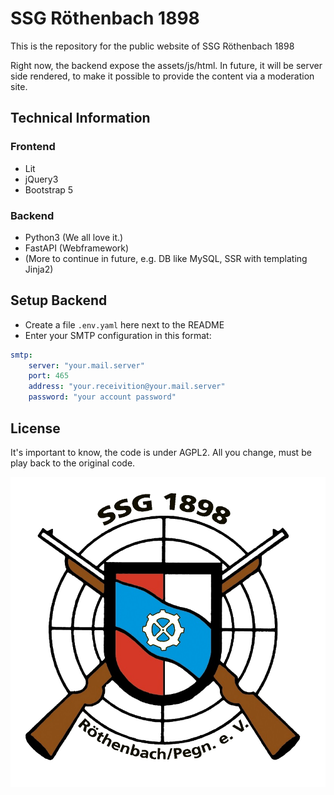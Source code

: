 # SSG Röthenbach 1898

This is the repository for the public website of SSG Röthenbach 1898

Right now, the backend expose the assets/js/html.
In future, it will be server side rendered, to make it possible to provide the content via a moderation site.

## Technical Information

### Frontend

* Lit
* jQuery3
* Bootstrap 5

### Backend

* Python3 (We all love it.)
* FastAPI (Webframework)
* (More to continue in future,
    e.g. DB like MySQL, SSR with templating Jinja2)

## Setup Backend

* Create a file `.env.yaml` here next to the README
* Enter your SMTP configuration in this format:

```yaml
smtp:
    server: "your.mail.server"
    port: 465
    address: "your.receivition@your.mail.server"
    password: "your account password"

```

## License

It's important to know, the code is under AGPL2. All you change, must be play back to the original code.

![SSG Röthenbach 1898](./public-frontend/assets/img/ssgr-transparent.png)
